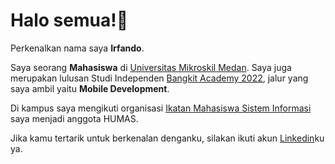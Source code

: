 # Halo semua!👋 

Perkenalkan nama saya **Irfando**.

Saya seorang **Mahasiswa** di [Universitas Mikroskil Medan](https://www.mikroskil.ac.id/).
Saya juga merupakan lulusan Studi Independen [Bangkit Academy 2022](https://grow.google/intl/id_id/bangkit/),
jalur yang saya ambil yaitu **Mobile Development**.

Di kampus saya mengikuti organisasi [Ikatan Mahasiswa Sistem Informasi](https://www.instagram.com/imsimikroskil/?hl=id) saya menjadi anggota HUMAS.

Jika kamu tertarik untuk berkenalan denganku, silakan ikuti akun [Linkedin](https://www.linkedin.com/in/irfando-irfando-331a17232/)ku ya.
